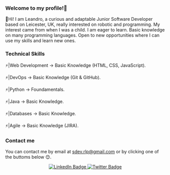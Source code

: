 ### Welcome to my profile!👋

👋Hi! I am Leandro, a curious and adaptable Junior Software Developer based on Leicester, UK, really interested on robotic and programming. My interest came from when I was a child. I am eager to learn. Basic knowledge on many programming languages. Open to new opportunities where I can use my skills and learn new ones.

### Technical Skills

⚡|Web Development -> Basic Knowledge (HTML, CSS, JavaScript).

⚡|DevOps -> Basic Knowledge (Git & GitHub).

⚡|Python -> Foundamentals.

⚡|Java -> Basic Knowledge.

⚡|Databases -> Basic Knowledge.

⚡|Agile -> Basic Knowledge (JIRA).

### Contact me 

You can contact me by email at sdev.rlp@gmail.com or by clicking one of the buttoms below 😊.

<div id="badges" align="center">

  <a href="https://www.linkedin.com/in/ronny-larreategui-puma-bb6814256/">
    <img src="https://img.shields.io/badge/LinkedIn-blue?style=for-the-badge&logo=linkedin&logoColor=white" alt="LinkedIn Badge"/>
  </a>
  <a href="https://twitter.com/GlitchedLeo">
    <img src="https://img.shields.io/badge/Twitter-blue?style=for-the-badge&logo=twitter&logoColor=white" alt="Twitter Badge"/>
  </a>
  
</div>
